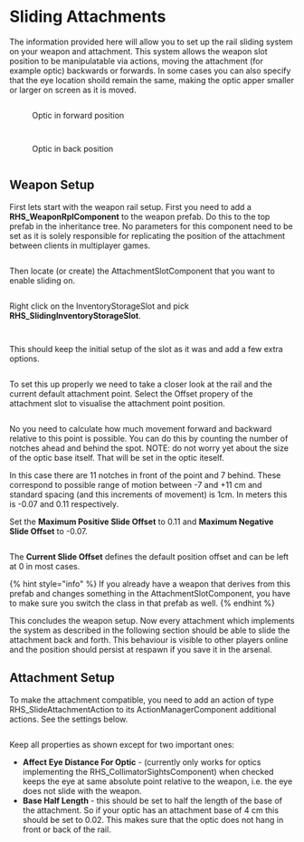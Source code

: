 # Sliding Attachments

The information provided here will allow you to set up the rail sliding system on your weapon and attachment. This system allows the weapon slot position to be manipulatable via actions, moving the attachment (for example optic) backwards or forwards. In some cases you can also specify that the eye location shoild remain the same, making the optic apper smaller or larger on screen as it is moved.

<figure><img src="../../../.gitbook/assets/image (220).png" alt=""><figcaption><p>Optic in forward position</p></figcaption></figure>

<figure><img src="../../../.gitbook/assets/image (223).png" alt=""><figcaption></figcaption></figure>

<figure><img src="../../../.gitbook/assets/image (221).png" alt=""><figcaption><p>Optic in back position</p></figcaption></figure>

<figure><img src="../../../.gitbook/assets/image (222).png" alt=""><figcaption></figcaption></figure>

## Weapon Setup

First lets start with the weapon rail setup. First you need to add a **RHS\_WeaponRplComponent** to the weapon prefab. Do this to the top prefab in the inheritance tree. No parameters for this component need to be set as it is solely responsible for replicating the position of the attachment between clients in multiplayer games.

<figure><img src="../../../.gitbook/assets/image (224).png" alt=""><figcaption></figcaption></figure>

Then locate (or create) the AttachmentSlotComponent that you want to enable sliding on.

<figure><img src="../../../.gitbook/assets/image (225).png" alt=""><figcaption></figcaption></figure>

Right click on the InventoryStorageSlot and pick **RHS\_SlidingInventoryStorageSlot**.

<figure><img src="../../../.gitbook/assets/image (226).png" alt=""><figcaption></figcaption></figure>

<figure><img src="../../../.gitbook/assets/image (227).png" alt=""><figcaption></figcaption></figure>

This should keep the initial setup of the slot as it was and add a few extra options.

<figure><img src="../../../.gitbook/assets/image (228).png" alt=""><figcaption></figcaption></figure>

To set this up properly we need to take a closer look at the rail and the current default attachment point. Select the Offset propery of the attachment slot to visualise the attachment point position.

<figure><img src="../../../.gitbook/assets/image (229).png" alt=""><figcaption></figcaption></figure>

No you need to calculate how much movement forward and backward relative to this point is possible. You can do this by counting the number of notches ahead and behind the spot. NOTE: do not worry yet about the size of the optic base itself. That will be set in the optic iteself.

In this case there are 11 notches in front of the point and 7 behind. These correspond to possible range of motion between -7 and +11 cm and standard spacing (and this increments of movement) is 1cm. In meters this is -0.07 and 0.11 respectively.

Set the **Maximum Positive Slide Offset** to 0.11 and **Maximum Negative Slide Offset** to -0.07.

<figure><img src="../../../.gitbook/assets/image (230).png" alt=""><figcaption></figcaption></figure>

The **Current Slide Offset** defines the default position offset and can be left at 0 in most cases.

{% hint style="info" %}
If you already have a weapon that derives from this prefab and changes something in the AttachmentSlotComponent, you have to make sure you switch the class in that prefab as well.
{% endhint %}

This concludes the weapon setup. Now every attachment which implements the system as described in the following section should be able to slide the attachment back and forth. This behaviour is visible to other players online and the position should persist at respawn if you save it in the arsenal.

## Attachment Setup

To make the attachment compatible, you need to add an action of type RHS\_SlideAttachmentAction to its ActionManagerComponent additional actions. See the settings below.

<figure><img src="../../../.gitbook/assets/image (231).png" alt=""><figcaption></figcaption></figure>

Keep all properties as shown except for two important ones:

* **Affect Eye Distance For Optic** - (currently only works for optics implementing the RHS\_CollimatorSightsComponent) when checked keeps the eye at same absolute point relative to the weapon, i.e. the eye does not slide with the weapon.
* **Base Half Length** - this should be set to half the length of the base of the attachment. So if your optic has an attachment base of 4 cm this should be set to 0.02. This makes sure that the optic does not hang in front or back of the rail.
